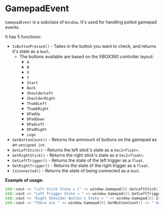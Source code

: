 # GamepadEvent
`GamepadEvent` is a subclass of `Window`.
It's used for handling polled gamepad events.

It has 5 functions:
- `IsButtonPressed()` - Takes in the button you want to check, and returns it's state as a `bool`.
	- The buttons available are based on the XBOX360 controller layout:
		- `A`
		- `B`
		- `X`
		- `Y`
		- `Start`
		- `Back`
		- `ShoulderLeft`
		- `ShoulderRight`
		- `ThumbLeft`
		- `ThumbRight`
		- `DPadUp`
		- `DPadDown`	
		- `DPadLeft`
		- `DPadRight`
		- `Logo`
- `GetButtonCount()` - Returns the ammount of buttons on the gamepad as an `unsigned int`.
- `GetLeftStick()` - Returns the left stick's state as a `Vec2<float>`.
- `GetRightStick()` - Returns the right stick's state as a `Vec2<float>`.
- `GetLeftTrigger()` - Returns the state of the left trigger as a `float`.
- `GetRightTrigger()` - Returns the state of the right trigger as a `float`.
- `IsConnected()` - Returns the state of being connected as a `bool`.

__Example of usage:__
```cpp
std::cout << "Left Stick State = {" << window.Gamepad[0].GetLeftStick().x << ", " <<  window.Gamepad[0].GetLeftStick().y << "}\n";
std::cout << "Left Trigger State = " << window.Gamepad[0].GetLeftTrigger() << "\n";
std::cout << "Right Shoulder Button's State = " << window.Gamepad[0].IsButtonPressed(OWL::Window::GamepadEvent::ShoulderLeft) << "\n";
std::cout << "There are " << window.Gamepad[0].GetButtonCount() << " buttons on the gamepad.\n";
```